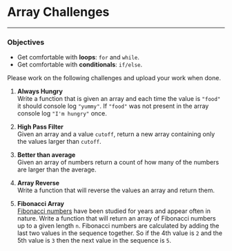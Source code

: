 # Array Challenges

---

### Objectives

- Get comfortable with **loops**: `for` and `while`.
- Get comfortable with **conditionals**: `if/else`.

Please work on the following challenges and upload your work when done.

1. **Always Hungry**  
    Write a function that is given an array and each time the value is `"food"` it should console log `"yummy"`. If `"food"` was not present in the array console log `"I'm hungry"` once.
    
2. **High Pass Filter**  
    Given an array and a value `cutoff`, return a new array containing only the values larger than `cutoff`.

    
3. **Better than average**  
    Given an array of numbers return a count of how many of the numbers are larger than the average.
    
    
4. **Array Reverse**  
    Write a function that will reverse the values an array and return them.
    
    
5. **Fibonacci Array**  
    [Fibonacci numbers](https://en.wikipedia.org/wiki/Fibonacci_number) have been studied for years and appear often in nature. Write a function that will return an array of Fibonacci numbers up to a given length `n`. Fibonacci numbers are calculated by adding the last two values in the sequence together. So if the 4th value is `2` and the 5th value is `3` then the next value in the sequence is `5`.